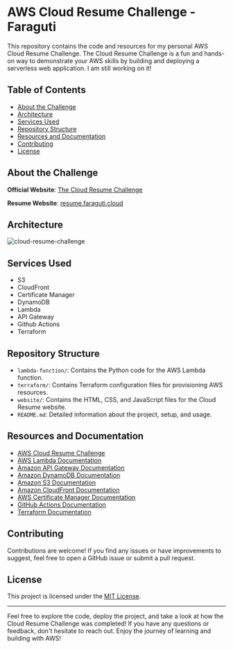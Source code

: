 # AWS Cloud Resume Challenge - Faraguti

This repository contains the code and resources for my personal AWS Cloud Resume Challenge. The Cloud Resume Challenge is a fun and hands-on way to demonstrate your AWS skills by building and deploying a serverless web application. I am still working on it!

## Table of Contents

- [About the Challenge](#about-the-challenge)
- [Architecture](#architecture)
- [Services Used](#services-used)
- [Repository Structure](#repository-structure)
- [Resources and Documentation](#resources-and-documentation)
- [Contributing](#contributing)
- [License](#license)

## About the Challenge

**Official Website**: [The Cloud Resume Challenge](https://cloudresumechallenge.dev/)

**Resume Website**: [resume.faraguti.cloud](https://resume.faraguti.cloud)

## Architecture

![cloud-resume-challenge](https://github.com/faraguti/AWS-Cloud-Resume-Challenge/assets/5418256/d0a333c9-6fd3-46a1-8ca8-6908afe7a6d9)

## Services Used

- S3
- CloudFront
- Certificate Manager
- DynamoDB
- Lambda
- API Gateway
- Github Actions
- Terraform

## Repository Structure

- `lambda-function/`: Contains the Python code for the AWS Lambda function.
- `terraform/`: Contains Terraform configuration files for provisioning AWS resources.
- `website/`: Contains the HTML, CSS, and JavaScript files for the Cloud Resume website.
- `README.md`: Detailed information about the project, setup, and usage.

## Resources and Documentation

- [AWS Cloud Resume Challenge](https://cloudresumechallenge.dev/)
- [AWS Lambda Documentation](https://aws.amazon.com/lambda/)
- [Amazon API Gateway Documentation](https://aws.amazon.com/api-gateway/)
- [Amazon DynamoDB Documentation](https://aws.amazon.com/dynamodb/)
- [Amazon S3 Documentation](https://aws.amazon.com/s3/)
- [Amazon CloudFront Documentation](https://aws.amazon.com/cloudfront/)
- [AWS Certificate Manager Documentation](https://aws.amazon.com/certificate-manager/)
- [GitHub Actions Documentation](https://docs.github.com/en/actions)
- [Terraform Documentation](https://www.terraform.io/docs/index.html)

## Contributing

Contributions are welcome! If you find any issues or have improvements to suggest, feel free to open a GitHub issue or submit a pull request.

## License

This project is licensed under the [MIT License](LICENSE).

---

Feel free to explore the code, deploy the project, and take a look at how the Cloud Resume Challenge was completed! If you have any questions or feedback, don't hesitate to reach out. Enjoy the journey of learning and building with AWS!
